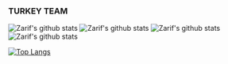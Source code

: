 ### TURKEY TEAM 
![Zarif's github stats](https://github-readme-stats.vercel.app/api?username=zarifbey&theme=dark&show_icons=true)
![Zarif's github stats](https://github-readme-stats.vercel.app/api?username=zarifbey&theme=maroongold&show_icons=true)
![Zarif's github stats](https://github-readme-stats.vercel.app/api?username=zarifbey&show_icons=true&theme=radical)
![Zarif's github stats](https://github-readme-stats.vercel.app/api?username=zarifbey&theme=yeblu&show_icons=true)
<!--
**ZarifBey/ZarifBey** is a ✨ _special_ ✨ repository because its `README.md` (this file) appears on your GitHub profile.

Here are some ideas to get you started:

- 🔭 I’m currently working on ...
- 🌱 I’m currently learning ...
- 👯 I’m looking to collaborate on ...
- 🤔 I’m looking for help with ...
- 💬 Ask me about ...
- 📫 How to reach me: ...
- 😄 Pronouns: ...
- ⚡ Fun fact: ...
-->

[![Top Langs](https://github-readme-stats.vercel.app/api/top-langs/?username=zarifbey&langs_count=8)](https://github.com/zarifbey/github-readme-stats)

